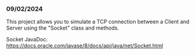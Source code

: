 ### 09/02/2024 
This project allows you to simulate a TCP connection between a Client and Server using the "Socket" class and methods.

Socket JavaDoc: https://docs.oracle.com/javase/8/docs/api/java/net/Socket.html

